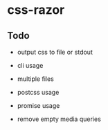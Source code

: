 # css-razor

## Todo

- output css to file or stdout
- cli usage

- multiple files
- postcss usage
- promise usage
- remove empty media queries
